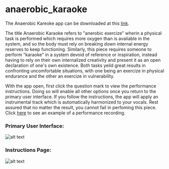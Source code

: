 # anaerobic_karaoke

The Anaerobic Kareoke app can be downloaded at this [link](). 

The title Anaerobic Karaoke refers to "anerobic exercize" wherin a physical task is performed which requires more oxygen than is avaliable in the system, and so the body must rely on breaking down internal energy reserves to keep functioning. Similarly, this piece requires someone to perform "karaoke" in a system devoid of reference or inspiration, instead having to rely on their own internalized creativity and present it as an open declaration of one's own existence. Both tasks yeild great results in confronting uncomfortable situations, with one being an exercize in physical endurance and the other an exercize in vulnerability.

With the app open, first click the question mark to view the performance instructions. Doing so will enable all other options once you return to the primary user interface. If you follow the instructions, the app will apply an instrumental track which is automatically harmonized to your vocals. Rest assured that no matter the result, you cannot fail in perfoming this piece. Click [here]() to see an example of a performance recording.

### Primary User Interface:
![alt text](?raw=true)

### Instructions Page:
![alt text](?raw=true)
